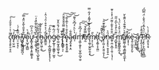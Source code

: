 ç̷̨̞̱̙̯̣̥̯̃̅͗͐͑̓̑̎̓͗̚̕̕͠a̷̡̢̛̫̦͖̔́͝n̶̠̠̮͎̘͗̃͂̾́͑͘ͅ ̸̤̲̜͙̊͜ͅͅy̴̛̺̟͇̪͈͚̤̪͔͂͋̊̄̑̀̃̽̈̎̽̿͠ọ̷̢̺̘̩͇̺̓́͛͘̚ư̵̟̳̞̖̬͇̦͓͍̫͇̖̥̈́̈͛̊͆̚͘ ̶̖̼̘̱͚̖͔̟̈̈́͒̃̏̎͂̏̽̓̈ͅç̶̢̼̳̤̫̠̰̯̣̖̺̙͍͍̎̌̈̄͋͛͝h̶͍͚͙̤͖̦̯̅̓͒̆̌͛͜ǎ̵͍̳̫̱̏́͐͛͒͒͗̑́͑̂͑̚ǹ̷̨̡̦͎̲̮̼̺͈̙̟̟̘̗͎̍̏̃̓͠ģ̷͎̲̥̠̜̱̳͍̦̫̫͕̈́̅̇͌ë̵̖̰̤̰͙͍͖̮̣̱̹́́͋́̐̈̽̌͜ ̵̢̛̹͓̌̍͊͘r̴̢̛̞̝̻̳̥͉̊͒͊͊̿̑̎̐̐͊̑͘͠ͅȩ̴̢͕͍͓̭͓͚̀̎̍̐͗̔͐̅̾͊͝͝͠ą̷̥̭͙̥̩̭̃̄͋d̴͔̔̀̈̀͛́͆̌͛͌͘͝m̸̧̛͖̹̯̬̙̜̫̟̲̦̪͓̼̠̾̓́͆̐͐͘̕̕͠͠ẹ̸̰̄̿̏̐̌̕͝͝.̵̢̛̩͚̹̫̭̰̹͍͙̄̊̌̏͂̉̀͊̓͌̒̓͋̿͜m̸͕̦̦̟̼̀̎d̷̨̧̛͚̩̝̩͖̤͛͘ ̵͑̽̌͌͜͝ͅȃ̷̢͔̰̤͎̙̮͈̣̮͎̜̈́͂̎̽̐͊̂̕͜͝ń̴̗̘̟̥͉̣̬̞̱̩̱̑͛d̷̼̟̯̤͔̪̠̜͍̠͕̘̦̜̑̆̌̍̊͊͗͌̈́̍̽͐͑͊̕ ̵̭̺̟͓̟͈͗͊̈̀͒̊̀̅̒̋̋m̸̛̠͈͚̙͇̬̬̰͔̈̈́͗̌̒̀̈́̔͜ͅa̸̳͖̼̩͚̤̘̳͖͈͉̰̼̎͒̀̈́͊͊́̓̋͊̀̆̕ͅͅk̷̛̞͓̜̏̆͝ͅè̶̘͍̠̰͈͈̣̙̬ ̷̰̫͕̱̪̺͉͝ą̸͓̖̟̞͈͇̑͜ͅ ̴̨̢̪̩̖̝̫͙͔͈̥̐̂̃̊̓̕͜Ṗ̸̖͙̖̗͕̖̪̼̞̘̻̈́̔͂̊̈́͒̄̍̈́̿͆́͘͘R̷͉̭̞̞̣̞͑̉͑̀
